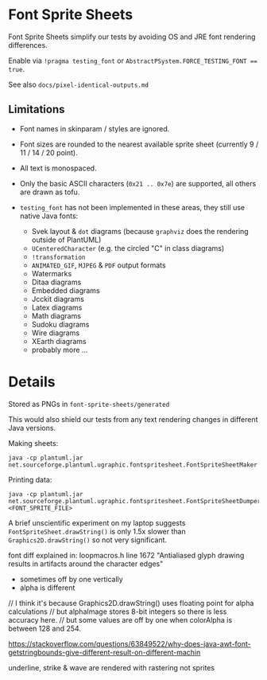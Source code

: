# Font Sprite Sheets

Font Sprite Sheets simplify our tests by avoiding OS and JRE font rendering differences.

Enable via `!pragma testing_font` or `AbstractPSystem.FORCE_TESTING_FONT == true`.

See also `docs/pixel-identical-outputs.md`

## Limitations

* Font names in skinparam / styles are ignored.

* Font sizes are rounded to the nearest available sprite sheet (currently 9 / 11 / 14 / 20 point).

* All text is monospaced.

* Only the basic ASCII characters (`0x21 .. 0x7e`) are supported, all others are drawn as tofu.

* `testing_font` has not been implemented in these areas, they still use native Java fonts:
  * Svek layout & `dot` diagrams (because `graphviz` does the rendering outside of PlantUML)
  * `UCenteredCharacter` (e.g. the circled "C" in class diagrams)
  * `!transformation`
  * `ANIMATED_GIF`, `MJPEG` & `PDF` output formats
  * Watermarks
  * Ditaa diagrams
  * Embedded diagrams
  * Jcckit diagrams
  * Latex diagrams
  * Math diagrams
  * Sudoku diagrams
  * Wire diagrams
  * XEarth diagrams
  * probably more ...

# Details

Stored as PNGs in `font-sprite-sheets/generated`

This would also shield our tests from any text rendering changes in different Java versions.


Making sheets:

	java -cp plantuml.jar net.sourceforge.plantuml.ugraphic.fontspritesheet.FontSpriteSheetMaker

Printing data:

	java -cp plantuml.jar net.sourceforge.plantuml.ugraphic.fontspritesheet.FontSpriteSheetDumper <FONT_SPRITE_FILE>

A brief unscientific experiment on my laptop suggests `FontSpriteSheet.drawString()` is only 1.5x slower
than `Graphics2D.drawString()` so not very significant.

font diff explained in:
loopmacros.h line 1672 "Antialiased glyph drawing results in artifacts around the character edges"

* sometimes off by one vertically
* alpha is different

// I think it's because Graphics2D.drawString() uses floating point for alpha calculations
// but alphaImage stores 8-bit integers so there is less accuracy here.
// but some values are off by one when colorAlpha is between 128 and 254.

https://stackoverflow.com/questions/63849522/why-does-java-awt-font-getstringbounds-give-different-result-on-different-machin

underline, strike & wave are rendered with rastering not sprites

